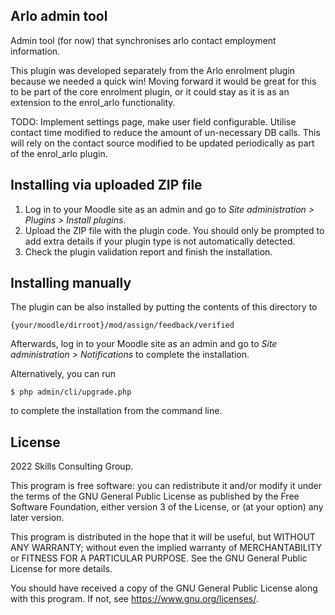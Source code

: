 ## Arlo admin tool ##

Admin tool (for now) that synchronises arlo contact employment information.

This plugin was developed separately from the Arlo enrolment plugin because we needed a quick win! Moving forward it would be great
for this to be part of the core enrolment plugin, or it could stay as it is as an extension to the enrol_arlo functionality.

TODO: Implement settings page, make user field configurable. Utilise contact time modified to reduce the amount of un-necessary
DB calls. This will rely on the contact source modified to be updated periodically as part of the enrol_arlo plugin.

## Installing via uploaded ZIP file ##

1. Log in to your Moodle site as an admin and go to _Site administration >
   Plugins > Install plugins_.
2. Upload the ZIP file with the plugin code. You should only be prompted to add
   extra details if your plugin type is not automatically detected.
3. Check the plugin validation report and finish the installation.

## Installing manually ##

The plugin can be also installed by putting the contents of this directory to

    {your/moodle/dirroot}/mod/assign/feedback/verified

Afterwards, log in to your Moodle site as an admin and go to _Site administration >
Notifications_ to complete the installation.

Alternatively, you can run

    $ php admin/cli/upgrade.php

to complete the installation from the command line.

## License ##

2022 Skills Consulting Group.

This program is free software: you can redistribute it and/or modify it under the terms of the GNU General Public License as published by the Free Software Foundation,
either version 3 of the License, or (at your option) any later version.

This program is distributed in the hope that it will be useful, but WITHOUT ANY WARRANTY; without even the implied warranty of MERCHANTABILITY or FITNESS FOR A PARTICULAR PURPOSE.
See the GNU General Public License for more details.

You should have received a copy of the GNU General Public License along with this program. If not, see https://www.gnu.org/licenses/.